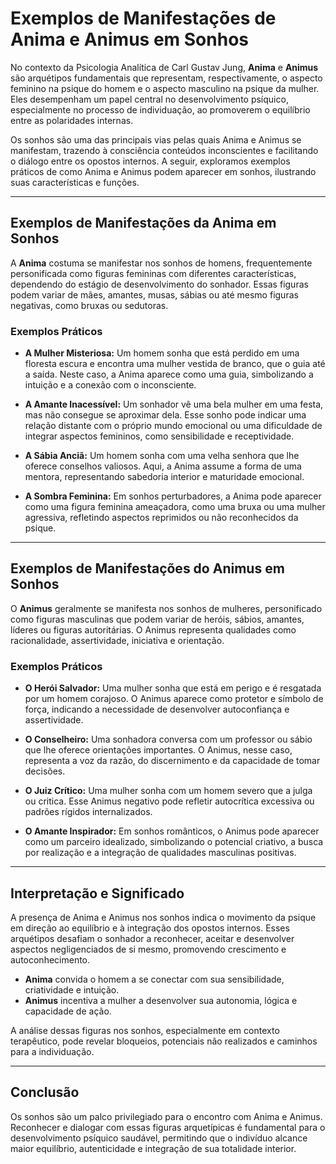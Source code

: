 
# Exemplos de Manifestações de Anima e Animus em Sonhos

No contexto da Psicologia Analítica de Carl Gustav Jung, **Anima** e **Animus** são arquétipos fundamentais que representam, respectivamente, o aspecto feminino na psique do homem e o aspecto masculino na psique da mulher. Eles desempenham um papel central no desenvolvimento psíquico, especialmente no processo de individuação, ao promoverem o equilíbrio entre as polaridades internas.

Os sonhos são uma das principais vias pelas quais Anima e Animus se manifestam, trazendo à consciência conteúdos inconscientes e facilitando o diálogo entre os opostos internos. A seguir, exploramos exemplos práticos de como Anima e Animus podem aparecer em sonhos, ilustrando suas características e funções.

---

## Exemplos de Manifestações da **Anima** em Sonhos

A **Anima** costuma se manifestar nos sonhos de homens, frequentemente personificada como figuras femininas com diferentes características, dependendo do estágio de desenvolvimento do sonhador. Essas figuras podem variar de mães, amantes, musas, sábias ou até mesmo figuras negativas, como bruxas ou sedutoras.

### Exemplos Práticos

- **A Mulher Misteriosa:** Um homem sonha que está perdido em uma floresta escura e encontra uma mulher vestida de branco, que o guia até a saída. Neste caso, a Anima aparece como uma guia, simbolizando a intuição e a conexão com o inconsciente.

- **A Amante Inacessível:** Um sonhador vê uma bela mulher em uma festa, mas não consegue se aproximar dela. Esse sonho pode indicar uma relação distante com o próprio mundo emocional ou uma dificuldade de integrar aspectos femininos, como sensibilidade e receptividade.

- **A Sábia Anciã:** Um homem sonha com uma velha senhora que lhe oferece conselhos valiosos. Aqui, a Anima assume a forma de uma mentora, representando sabedoria interior e maturidade emocional.

- **A Sombra Feminina:** Em sonhos perturbadores, a Anima pode aparecer como uma figura feminina ameaçadora, como uma bruxa ou uma mulher agressiva, refletindo aspectos reprimidos ou não reconhecidos da psique.

---

## Exemplos de Manifestações do **Animus** em Sonhos

O **Animus** geralmente se manifesta nos sonhos de mulheres, personificado como figuras masculinas que podem variar de heróis, sábios, amantes, líderes ou figuras autoritárias. O Animus representa qualidades como racionalidade, assertividade, iniciativa e orientação.

### Exemplos Práticos

- **O Herói Salvador:** Uma mulher sonha que está em perigo e é resgatada por um homem corajoso. O Animus aparece como protetor e símbolo de força, indicando a necessidade de desenvolver autoconfiança e assertividade.

- **O Conselheiro:** Uma sonhadora conversa com um professor ou sábio que lhe oferece orientações importantes. O Animus, nesse caso, representa a voz da razão, do discernimento e da capacidade de tomar decisões.

- **O Juiz Crítico:** Uma mulher sonha com um homem severo que a julga ou critica. Esse Animus negativo pode refletir autocrítica excessiva ou padrões rígidos internalizados.

- **O Amante Inspirador:** Em sonhos românticos, o Animus pode aparecer como um parceiro idealizado, simbolizando o potencial criativo, a busca por realização e a integração de qualidades masculinas positivas.

---

## Interpretação e Significado

A presença de Anima e Animus nos sonhos indica o movimento da psique em direção ao equilíbrio e à integração dos opostos internos. Esses arquétipos desafiam o sonhador a reconhecer, aceitar e desenvolver aspectos negligenciados de si mesmo, promovendo crescimento e autoconhecimento.

- **Anima** convida o homem a se conectar com sua sensibilidade, criatividade e intuição.
- **Animus** incentiva a mulher a desenvolver sua autonomia, lógica e capacidade de ação.

A análise dessas figuras nos sonhos, especialmente em contexto terapêutico, pode revelar bloqueios, potenciais não realizados e caminhos para a individuação.

---

## Conclusão

Os sonhos são um palco privilegiado para o encontro com Anima e Animus. Reconhecer e dialogar com essas figuras arquetípicas é fundamental para o desenvolvimento psíquico saudável, permitindo que o indivíduo alcance maior equilíbrio, autenticidade e integração de sua totalidade interior.
```
